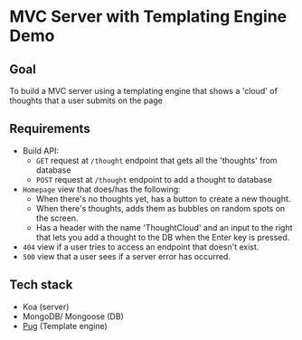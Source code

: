 # MVC Server with Templating Engine Demo

## Goal

To build a MVC server using a templating engine that shows a 'cloud' of thoughts that a user submits on the page

## Requirements

- Build API:
    - `GET` request at `/thought` endpoint that gets all the 'thoughts' from database
    - `POST` request at `/thought` endpoint to add a thought to database
- `Homepage` view that does/has the following:
    - When there's no thoughts yet, has a button to create a new thought.
    - When there's thoughts, adds them as bubbles on random spots on the screen.
    - Has a header with the name 'ThoughtCloud' and an input to the right that lets you add a thought to the DB when the Enter key is pressed.
- `404` view if a user tries to access an endpoint that doesn't exist.
- `500` view that a user sees if a server error has occurred.

## Tech stack

- Koa (server)
- MongoDB/ Mongoose (DB)
- [Pug](https://pugjs.org) (Template engine)